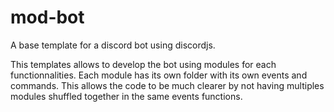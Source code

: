 # mod-bot
A base template for a discord bot using discordjs.

This templates allows to develop the bot using modules for each functionnalities.
Each module has its own folder with its own events and commands.
This allows the code to be much clearer by not having multiples modules shuffled together in the same events functions.
